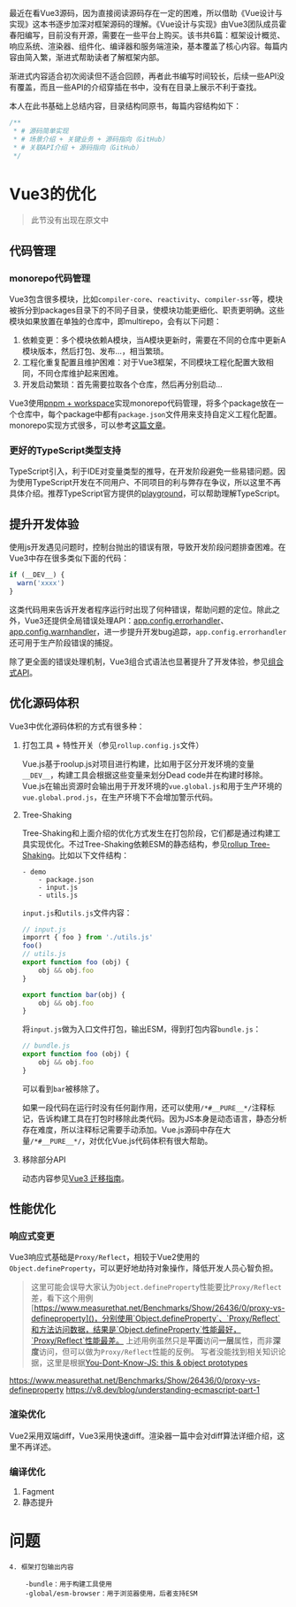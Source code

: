 最近在看Vue3源码，因为直接阅读源码存在一定的困难，所以借助《Vue设计与实现》这本书逐步加深对框架源码的理解。《Vue设计与实现》由Vue3团队成员霍春阳编写，目前没有开源，需要在一些平台上购买。该书共6篇：框架设计概览、响应系统、渲染器、组件化、编译器和服务端渲染，基本覆盖了核心内容。每篇内容由简入繁，渐进式帮助读者了解框架内部。

渐进式内容适合初次阅读但不适合回顾，再者此书编写时间较长，后续一些API没有覆盖，而且一些API的介绍穿插在书中，没有在目录上展示不利于查找。

本人在此书基础上总结内容，目录结构同原书，每篇内容结构如下：

``` js
/**
 * # 源码简单实现
 * # 场景介绍 + 关键业务 + 源码指向（GitHub）
 * # 关联API介绍 + 源码指向（GitHub）
 */
```

# Vue3的优化

> 此节没有出现在原文中

## 代码管理
### monorepo代码管理

Vue3包含很多模块，比如`compiler-core`、`reactivity`、`compiler-ssr`等，模块被拆分到packages目录下的不同子目录，使模块功能更细化、职责更明确。这些模块如果放置在单独的仓库中，即multirepo，会有以下问题：

1. 依赖变更：多个模块依赖A模块，当A模块更新时，需要在不同的仓库中更新A模块版本，然后打包、发布...，相当繁琐。
2. 工程化重复配置且维护困难：对于Vue3框架，不同模块工程化配置大致相同，不同仓库维护起来困难。
3. 开发启动繁琐：首先需要拉取各个仓库，然后再分别启动...

Vue3使用[pnpm + workspace](https://www.pnpm.cn/workspaces)实现monorepo代码管理，将多个package放在一个仓库中，每个package中都有`package.json`文件用来支持自定义工程化配置。monorepo实现方式很多，可以参考[这篇文章](https://zhuanlan.zhihu.com/p/621073227?utm_id=0)。

### 更好的TypeScript类型支持

TypeScript引入，利于IDE对变量类型的推导，在开发阶段避免一些易错问题。因为使用TypeScript开发在不同用户、不同项目的利与弊存在争议，所以这里不再具体介绍。推荐TypeScript官方提供的[playground](https://www.typescriptlang.org/play)，可以帮助理解TypeScript。

## 提升开发体验

使用js开发遇见问题时，控制台抛出的错误有限，导致开发阶段问题排查困难。在Vue3中存在很多类似下面的代码：

```js
if (__DEV__) {
  warn('xxxx')
}
```

这类代码用来告诉开发者程序运行时出现了何种错误，帮助问题的定位。除此之外，Vue3还提供全局错误处理API：[app.config.errorhandler](https://cn.vuejs.org/api/application.html#app-config-errorhandler)、[app.config.warnhandler](https://cn.vuejs.org/api/application.html#app-config-warnhandler)，进一步提升开发bug追踪，`app.config.errorhandler`还可用于生产阶段错误的捕捉。

除了更全面的错误处理机制，Vue3组合式语法也显著提升了开发体验，参见[组合式API](https://cn.vuejs.org/guide/introduction.html#api-styles)。

## 优化源码体积

Vue3中优化源码体积的方式有很多种：

1. 打包工具 + 特性开关（参见`rollup.config.js`文件）

    Vue.js基于roolup.js对项目进行构建，比如用于区分开发环境的变量`__DEV__`，构建工具会根据这些变量来划分Dead code并在构建时移除。Vue.js在输出资源时会输出用于开发环境的`vue.global.js`和用于生产环境的`vue.global.prod.js`，在生产环境下不会增加警示代码。

2. Tree-Shaking

    Tree-Shaking和上面介绍的优化方式发生在打包阶段，它们都是通过构建工具实现优化。不过Tree-Shaking依赖ESM的静态结构，参见[rollup Tree-Shaking](https://rollupjs.org/introduction/#tree-shaking)。比如以下文件结构：

    ```
    - demo
        - package.json
        - input.js
        - utils.js
    ```
    `input.js`和`utils.js`文件内容：
    
    ```js
    // input.js
    imporrt { foo } from './utils.js'
    foo()
    // utils.js
    export function foo (obj) {
        obj && obj.foo
    }

    export function bar(obj) {
        obj && obj.foo
    }
    ```

    将`input.js`做为入口文件打包，输出ESM，得到打包内容`bundle.js`：

    ```js
    // bundle.js
    export function foo (obj) {
        obj && obj.foo
    }
    ```

    可以看到`bar`被移除了。

    如果一段代码在运行时没有任何副作用，还可以使用`/*#__PURE__*/`注释标记，告诉构建工具在打包时移除此类代码。因为JS本身是动态语言，静态分析存在难度，所以注释标记需要手动添加。Vue.js源码中存在大量`/*#__PURE__*/`，对优化Vue.js代码体积有很大帮助。


3. 移除部分API

    动态内容参见[Vue3 迁移指南](https://v3-migration.vuejs.org/zh/)。

## 性能优化

### 响应式变更

Vue3响应式基础是`Proxy/Reflect`，相较于Vue2使用的`Object.defineProperty`，可以更好地劫持对象操作，降低开发人员心智负担。

> 这里可能会误导大家认为`Object.defineProperty`性能要比`Proxy/Reflect`差，看下这个用例[https://www.measurethat.net/Benchmarks/Show/26436/0/proxy-vs-defineproperty]()，分别使用`Object.defineProperty`、`Proxy/Reflect`和方法访问数据，结果是`Object.defineProperty`性能最好，`Proxy/Reflect`性能最差。
> 上述用例虽然只是**平面**访问**一层**属性，而非**深度**访问，但可以做为`Proxy/Reflect`性能的反例。
> 写者没能找到相关知识论据，这里是根据[You-Dont-Know-JS: this & object prototypes](https://github.com/getify/You-Dont-Know-JS/tree/1ed-zh-CN/this%20%26%20object%20prototypes)


https://www.measurethat.net/Benchmarks/Show/26436/0/proxy-vs-defineproperty
https://v8.dev/blog/understanding-ecmascript-part-1

### 渲染优化

Vue2采用双端diff，Vue3采用快速diff。渲染器一篇中会对diff算法详细介绍，这里不再详述。

### 编译优化

1. Fagment
2. 静态提升


# 问题

    4. 框架打包输出内容

        -bundle：用于构建工具使用
        -global/esm-browser：用于浏览器使用，后者支持ESM